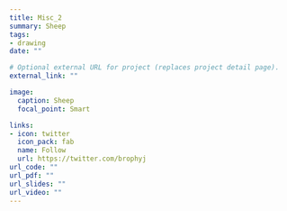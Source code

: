 ```yaml
---
title: Misc_2
summary: Sheep
tags:
- drawing
date: ""

# Optional external URL for project (replaces project detail page).
external_link: ""

image:
  caption: Sheep
  focal_point: Smart

links:
- icon: twitter
  icon_pack: fab
  name: Follow
  url: https://twitter.com/brophyj
url_code: ""
url_pdf: ""
url_slides: ""
url_video: ""
---
```


